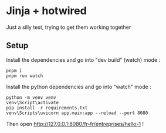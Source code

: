 # Jinja + hotwired

Just a silly test, trying to get them working together

## Setup

Install the dependencies and go into "dev build" (watch) mode :

```
pnpm i
pnpm run watch
```

Install the python dependencies and go into "watch" mode :

```
python -m venv venv
venv\Script\activate
pip install -r requirements.txt
venv\Scripts\uvicorn app.main:app --reload --port 8080
```

Then open http://127.0.0.1:8080/fr-fr/entreprises/hello-1 !
